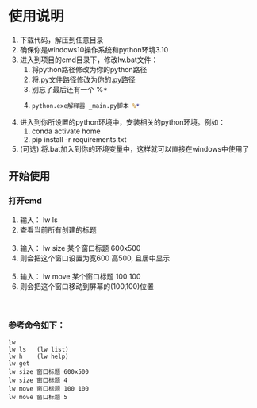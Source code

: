 # 使用说明

1. 下载代码，解压到任意目录
2. 确保你是windows10操作系统和python环境3.10
3. 进入到项目的cmd目录下，修改lw.bat文件：
   1. 将python路径修改为你的python路径
   2. 将.py文件路径修改为你的.py路径
   3. 别忘了最后还有一个 %*
   4. ```cmd
      python.exe解释器 _main.py脚本 %*
4. 进入到你所设置的python环境中，安装相关的python环境。例如：
   1. conda activate home
   2. pip install -r requirements.txt
5. (可选) 将.bat加入到你的环境变量中，这样就可以直接在windows中使用了

## 开始使用
### 打开cmd
1. 输入：
   lw ls
2. 查看当前所有创建的标题
<br><br>
3. 输入：
   lw size 某个窗口标题 600x500
4. 则会把这个窗口设置为宽600 高500, 且居中显示
<br><br>
5. 输入：
   lw move 某个窗口标题 100 100
6. 则会把这个窗口移动到屏幕的(100,100)位置
<br><br><br>
### 参考命令如下：
```lw
lw
lw ls   (lw list)
lw h    (lw help)
lw get
lw size 窗口标题 600x500
lw size 窗口标题 4
lw move 窗口标题 100 100
lw move 窗口标题 5

   